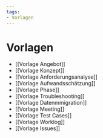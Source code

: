 ```yaml
---
tags:
- Vorlagen
---
```


# Vorlagen

* [[Vorlage Angebot]]
* [[Vorlage Konzept]]
* [[Vorlage Anforderungsanalyse]]
* [[Vorlage Aufwandsschätzung]]
* [[Vorlage Phase]]
* [[Vorlage Troubleshooting]]
* [[Vorlage Datenmmigration]]
* [[Vorlage Meeting]]
* [[Vorlage Test Cases]]
* [[Vorlage Worklog]]
* [[Vorlage Issues]]